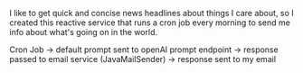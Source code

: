 I like to get quick and concise news headlines about things I care about, so I created this reactive service that runs a cron job every morning to send me info about what's going on in the world.

Cron Job -> default prompt sent to openAI prompt endpoint -> response passed to email service (JavaMailSender) -> response sent to my email
